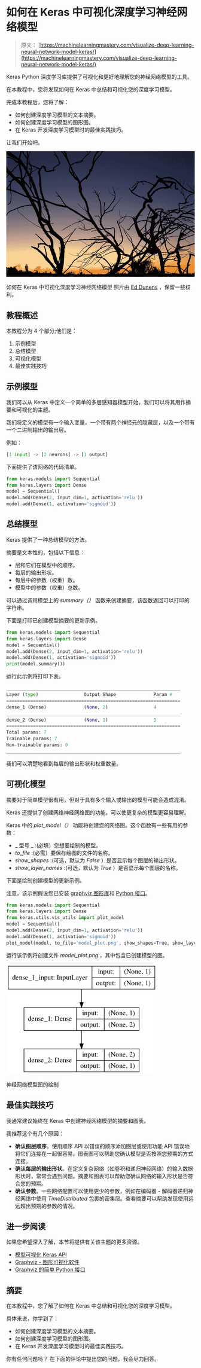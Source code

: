 # 如何在 Keras 中可视化深度学习神经网络模型

> 原文： [https://machinelearningmastery.com/visualize-deep-learning-neural-network-model-keras/](https://machinelearningmastery.com/visualize-deep-learning-neural-network-model-keras/)

Keras Python 深度学习库提供了可视化和更好地理解您的神经网络模型的工具。

在本教程中，您将发现如何在 Keras 中总结和可视化您的深度学习模型。

完成本教程后，您将了解：

*   如何创建深度学习模型的文本摘要。
*   如何创建深度学习模型的图形图。
*   在 Keras 开发深度学习模型时的最佳实践技巧。

让我们开始吧。

![How to Visualize a Deep Learning Neural Network Model in Keras](img/ae4bbe3728d2ae14a8486fd00fc87a8b.png)

如何在 Keras 中可视化深度学习神经网络模型
照片由 [Ed Dunens](https://www.flickr.com/photos/blachswan/14990404869/) ，保留一些权利。

## 教程概述

本教程分为 4 个部分;他们是：

1.  示例模型
2.  总结模型
3.  可视化模型
4.  最佳实践技巧

## 示例模型

我们可以从 Keras 中定义一个简单的多层感知器模型开始，我们可以将其用作摘要和可视化的主题。

我们将定义的模型有一个输入变量，一个带有两个神经元的隐藏层，以及一个带有一个二进制输出的输出层。

例如：

```py
[1 input] -> [2 neurons] -> [1 output]
```

下面提供了该网络的代码清单。

```py
from keras.models import Sequential
from keras.layers import Dense
model = Sequential()
model.add(Dense(2, input_dim=1, activation='relu'))
model.add(Dense(1, activation='sigmoid'))
```

## 总结模型

Keras 提供了一种总结模型的方法。

摘要是文本性的，包括以下信息：

*   层和它们在模型中的顺序。
*   每层的输出形状。
*   每层中的参数（权重）数。
*   模型中的参数（权重）总数。

可以通过调用模型上的 _summary（）_ 函数来创建摘要，该函数返回可以打印的字符串。

下面是打印已创建模型摘要的更新示例。

```py
from keras.models import Sequential
from keras.layers import Dense
model = Sequential()
model.add(Dense(2, input_dim=1, activation='relu'))
model.add(Dense(1, activation='sigmoid'))
print(model.summary())
```

运行此示例将打印下表。

```py
_________________________________________________________________
Layer (type)                 Output Shape              Param #
=================================================================
dense_1 (Dense)              (None, 2)                 4
_________________________________________________________________
dense_2 (Dense)              (None, 1)                 3
=================================================================
Total params: 7
Trainable params: 7
Non-trainable params: 0
_________________________________________________________________
```

我们可以清楚地看到每层的输出形状和权重数量。

## 可视化模型

摘要对于简单模型很有用，但对于具有多个输入或输出的模型可能会造成混淆。

Keras 还提供了创建网络神经网络图的功能，可以使更复杂的模型更容易理解。

Keras 中的 _plot_model（）_ 功能将创建您的网络图。这个函数有一些有用的参数：

*   _ 型号 _ :(必填）您想要绘制的模型。
*   _to_file_ :(必需）要保存绘图的文件的名称。
*   _show_shapes_ :(可选，默认为 _False_ ）是否显示每个图层的输出形状。
*   _show_layer_names_ :(可选，默认为 _True_ ）是否显示每个图层的名称。

下面是绘制创建模型的更新示例。

注意，该示例假设您已安装 [graphviz 图形库](http://www.graphviz.org/)和 [Python 接口](https://pypi.python.org/pypi/graphviz)。

```py
from keras.models import Sequential
from keras.layers import Dense
from keras.utils.vis_utils import plot_model
model = Sequential()
model.add(Dense(2, input_dim=1, activation='relu'))
model.add(Dense(1, activation='sigmoid'))
plot_model(model, to_file='model_plot.png', show_shapes=True, show_layer_names=True)
```

运行该示例将创建文件 _model_plot.png_ ，其中包含已创建模型的图。

![Plot of Neural Network Model Graph](img/cd2ea0cb6ea3f16f73d52c1580d22310.png)

神经网络模型图的绘制

## 最佳实践技巧

我通常建议始终在 Keras 中创建神经网络模型的摘要和图表。

我推荐这个有几个原因：

*   **确认图层顺序**。使用顺序 API 以错误的顺序添加图层或使用功能 API 错误地将它们连接在一起很容易。图表图可以帮助您确认模型是否按照您预期的方式连接。
*   **确认每层的输出形状**。在定义复杂网络（如卷积和递归神经网络）的输入数据形状时，常常会遇到问题。摘要和图表可以帮助您确认网络的输入形状是否符合您的预期。
*   **确认参数**。一些网络配置可以使用更少的参数，例如在编码器 - 解码器递归神经网络中使用 _TimeDistributed_ 包裹的密集层。查看摘要可以帮助发现使用远远超出预期的参数的情况。

## 进一步阅读

如果您希望深入了解，本节将提供有关该主题的更多资源。

*   [模型可视化 Keras API](https://keras.io/visualization/)
*   [Graphviz - 图形可视化软件](http://www.graphviz.org/)
*   [Graphviz 的简单 Python 接口](https://pypi.python.org/pypi/graphviz)

## 摘要

在本教程中，您了解了如何在 Keras 中总结和可视化您的深度学习模型。

具体来说，你学到了：

*   如何创建深度学习模型的文本摘要。
*   如何创建深度学习模型的图形图。
*   在 Keras 开发深度学习模型时的最佳实践技巧。

你有任何问题吗？
在下面的评论中提出您的问题，我会尽力回答。